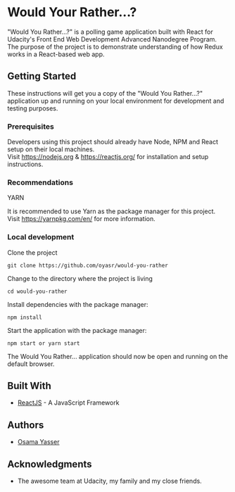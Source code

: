 # Would Your Rather...?

"Would You Rather...?" is a polling game application built with React for Udacity's Front End Web Development Advanced Nanodegree Program. The purpose of the project is to demonstrate understanding of how Redux works in a React-based web app.

## Getting Started

These instructions will get you a copy of the "Would You Rather...?" application up and running on your local environment for development and testing purposes.

### Prerequisites

Developers using this project should already have Node, NPM and React setup on their local machines.\
Visit https://nodejs.org & https://reactjs.org/ for installation and setup instructions.

### Recommendations

YARN

It is recommended to use Yarn as the package manager for this project.\
Visit https://yarnpkg.com/en/ for more information.

### Local development

Clone the project

```
git clone https://github.com/oyasr/would-you-rather
```

Change to the directory where the project is living

```
cd would-you-rather
```

Install dependencies with the package manager:

```
npm install
```

Start the application with the package manager:

```
npm start or yarn start
```

The Would You Rather... application should now be open and running on the default browser.

## Built With

- [ReactJS](https://reactjs.org/) - A JavaScript Framework

## Authors

- [Osama Yasser](https://github.com/oyasr)


## Acknowledgments

- The awesome team at Udacity, my family and my close friends.